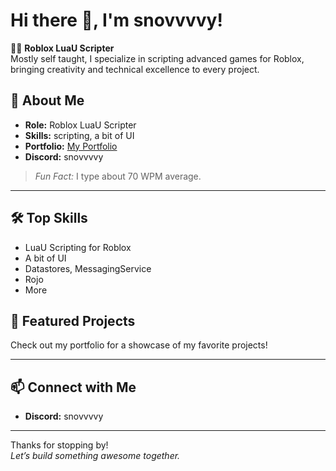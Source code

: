 # Hi there 👋, I'm snovvvvy!

🧑‍💻 **Roblox LuaU Scripter**  
Mostly self taught, I specialize in scripting advanced games for Roblox, bringing creativity and technical excellence to every project.

## 🚀 About Me
- **Role:** Roblox LuaU Scripter
- **Skills:** scripting, a bit of UI
- **Portfolio:** [My Portfolio]()
- **Discord:** snovvvvy

> *Fun Fact:* I type about 70 WPM average.

---

## 🛠️ Top Skills
- LuaU Scripting for Roblox
- A bit of UI
- Datastores, MessagingService
- Rojo
- More

## 🌟 Featured Projects
Check out my portfolio for a showcase of my favorite projects!

---

## 📫 Connect with Me
- **Discord:** snovvvvy

---

Thanks for stopping by!  
*Let’s build something awesome together.*
